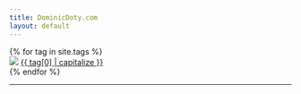 ```yaml
---
title: DominicDoty.com
layout: default
---
```


<div class="image-grid">
{% for tag in site.tags %}
      <div class="image-box">
      <a href="/tags/{{ tag[0] }}"><img src="{{site.url}}/images/{{tag[0]}}/cover.JPG"></a>
      <a href="/tags/{{ tag[0] }}">{{ tag[0] | capitalize }}</a>
      </div>
{% endfor %}
</div>

<hr>
